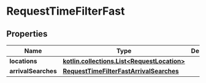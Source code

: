 
# RequestTimeFilterFast

## Properties
Name | Type | Description | Notes
------------ | ------------- | ------------- | -------------
**locations** | [**kotlin.collections.List&lt;RequestLocation&gt;**](RequestLocation.md) |  | 
**arrivalSearches** | [**RequestTimeFilterFastArrivalSearches**](RequestTimeFilterFastArrivalSearches.md) |  | 



